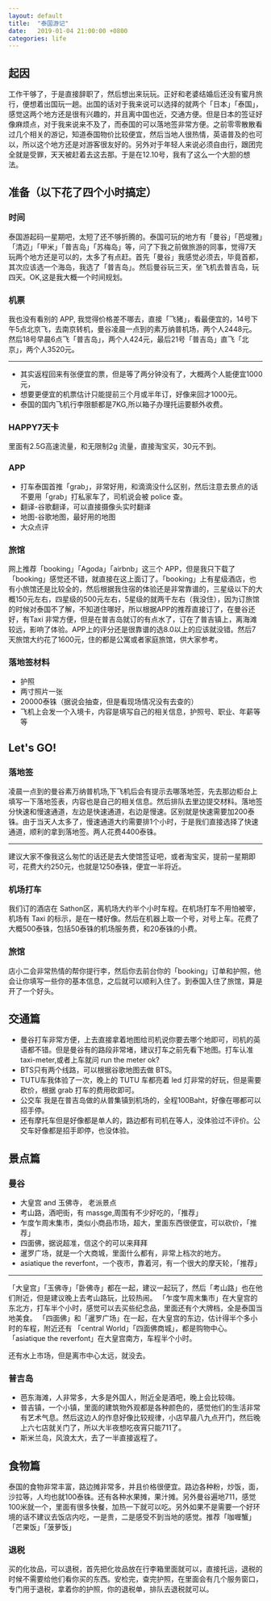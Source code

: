 ```yaml
---
layout: default
title:  "泰国游记"
date:   2019-01-04 21:00:00 +0800
categories: life
---
```

## 起因
工作干够了，于是直接辞职了，然后想出来玩玩。正好和老婆结婚后还没有蜜月旅行，便想着出国玩一趟。出国的话对于我来说可以选择的就两个「日本」「泰国」，感觉这两个地方还是很有兴趣的，并且离中国也近，交通方便。但是日本的签证好像麻烦点，对于我来说来不及了，而泰国的可以落地签非常方便。之前零零散散看过几个相关的游记，知道泰国物价比较便宜，然后当地人很热情，英语普及的也可以，所以这个地方还是对游客很友好的。另外对于年轻人来说必须自由行，跟团完全就是受罪，天天被赶着去这去那。于是在12.10号，我有了这么一个大胆的想法。

## 准备（以下花了四个小时搞定）

### 时间
泰国游起码一星期吧，太短了还不够折腾的。泰国可玩的地方有「曼谷」「芭堤雅」「清迈」「甲米」「普吉岛」「苏梅岛」等，问了下我之前做旅游的同事，觉得7天玩两个地方还是可以的，太多了有点赶。首先「曼谷」我感觉必须去，毕竟首都，其次应该选一个海岛，我选了「普吉岛」。然后曼谷玩三天，坐飞机去普吉岛，玩四天。OK,这是我大概一个时间规划。
### 机票
我也没有看别的 APP, 我觉得价格差不哪去，直接「飞猪」，看最便宜的，14号下午5点北京飞，去南京转机，曼谷凌晨一点到的素万纳普机场，两个人2448元。然后18号早晨6点飞「普吉岛」，两个人424元，最后21号「普吉岛」直飞「北京」，两个人3520元。

--------------------

* 其实返程回来有张便宜的票，但是等了两分钟没有了，大概两个人能便宜1000元，
* 想要更便宜的机票估计只能提前三个月或半年订，好像来回才1000元。
* 泰国的国内飞机行李限额都是7KG,所以箱子办理托运要额外收费。

### HAPPY7天卡
里面有2.5G高速流量，和无限制2g 流量，直接淘宝买，30元不到。

### APP
* 打车泰国首推「grab」，非常好用，和滴滴没什么区别，然后注意去景点的话不要用「grab」打私家车了，司机说会被 police 查。
* 翻译-谷歌翻译，可以直接摄像头实时翻译
* 地图-谷歌地图，最好用的地图
* 大众点评

### 旅馆
网上推荐「booking」「Agoda」「airbnb」这三个 APP，但是我只下载了「booking」感觉还不错，就直接在这上面订了。「booking」上有星级酒店，也有小旅馆还是比较全的，然后根据我住宿的体验还是非常靠谱的，三星级以下的大概150元左右，四星级的500元左右，5星级的就两千左右（我没住），因为订旅馆的时候对泰国不了解，不知道住哪好，所以根据APP的推荐直接订了，在曼谷还好，有Taxi 非常方便，但是在普吉岛就订的有点水了，订在了普吉镇上，离海滩较远，影响了体验。APP上的评分还是很靠谱的选8.0以上的应该就没错。然后7天旅馆大约花了1600元，住的都是公寓或者家庭旅馆，供大家参考。
### 落地签材料
* 护照
* 两寸照片一张
* 20000泰铢（据说会抽查，但是看现场情况没有去查的）
* 飞机上会发一个入境卡，内容是填写自己的相关信息，护照号、职业、年薪等等

## Let's GO!
### 落地签
凌晨一点到的曼谷素万纳普机场,下飞机后会有提示去哪落地签，先去那边柜台上填写一下落地签表，内容也是自己的相关信息。然后排队去里边提交材料。落地签分快速和慢速通道，左边是快速通道，右边是慢速。区别就是快速需要加200泰铢。由于当天人太多了，慢速通道大约需要排1个小时，于是我们直接选择了快速通道，顺利的拿到落地签。两人花费4400泰铢。

-----------------------------
建议大家不像我这么匆忙的话还是去大使馆签证吧，或者淘宝买，提前一星期即可，花费大约250元，也就是1250泰铢，便宜一半将近。
### 机场打车
我们订的酒店在 Sathon区，离机场大约半个小时车程。在机场打车不用怕被宰，机场有 Taxi 的标示，是在一楼好像。然后在机器上取一个号，对号上车。花费了大概500泰铢，包括50泰铢的机场服务费，和20泰铢的小费。
### 旅馆
店小二会非常热情的帮你提行李，然后你去前台你的「booking」订单和护照，他会让你填写一些你的基本信息，之后就可以顺利入住了。到泰国入住了旅馆，算是开了一个好头。

## 交通篇
* 曼谷打车非常方便，上去直接拿着地图给司机说你要去哪个地即可，司机的英语都不错。但是曼谷有的路段非常堵，建议打车之前先看下地图。打车认准 taxi-meter,或者上车就问 run the meter ok?
* BTS只有两个线路，可以根据谷歌地图去做 BTS。
* TUTU车我体验了一次，晚上的 TUTU 车都亮着 led 灯非常的好玩，但是需要砍价，根据 grab 打车的费用砍即可。
* 公交车 我是在普吉岛做的从普集镇到机场的，全程100Baht，好像在哪都可以招手停。
* 还有摩托车但是好像都是单人的，路边都有司机在等人，没体验过不评价。公交车好像都是招手即停，也没体验。

## 景点篇
### 曼谷
* 大皇宫 and 玉佛寺， 老派景点
* 考山路，酒吧街，有 massge,周围有不少好吃的，「推荐」
* 乍度乍周末集市，类似小商品市场，超大，里面东西很便宜，可以砍价，「推荐」
* 四面佛，据说超准，信这个的可以来拜拜
* 暹罗广场，就是一个大商城，里面什么都有，非常上档次的地方。
* asiatique the reverfont，一个夜市，靠着河，有一个很大的摩天轮，「推荐」

------------------
「大皇宫」「玉佛寺」「卧佛寺」都在一起，建议一起玩了，然后「考山路」也在他们附近，但是建议晚上去考山路玩，比较热闹。
「乍度乍周末集市」在大皇宫的东北方，打车半个小时，感觉可以去买些纪念品，里面还有个大牌档，全是泰国当地美食。
「四面佛」和「暹罗广场」在一起，在大皇宫的东边，估计得半个多小时的车程，附近还有 「central World」「四面佛商城」，都是购物中心。
「asiatique the reverfont」在大皇宫南方，车程半个小时。

还有水上市场，但是离市中心太远，就没去。
### 普吉岛
* 芭东海滩，人非常多，大多是外国人，附近全是酒吧，晚上会比较嗨。
* 普吉镇，一个小镇，里面的建筑物外观都是各种颜色的，感觉他们的生活非常有艺术气息。然后这边人的作息好像比较规律，小店早晨八九点开门，然后晚上六七店就关门了，所以大半夜想吃夜宵只能711了。
* 斯米兰岛，风浪太大，去了一半直接返程了。
## 食物篇
泰国的食物非常丰富，路边摊非常多，并且价格很便宜。路边各种粉，炒饭，面，沙拉等，人均也就100泰铢。还有各种水果摊，果汁摊。另外曼谷遍地711，感觉100米就一个，里面有很多快餐，加热一下就可以吃。另外如果不是需要一个好环境的话不建议去饭店内吃，一是贵，二是感受不到当地的感觉。推荐「咖喱蟹」「芒果饭」「菠萝饭」


### 退税
买的化妆品，可以退税，首先把化妆品放在行李箱里面就可以，直接托运，退税的时候不需要给他们看你买的东西。安检完，查完护照，在里面会有几个服务窗口，专门用于退税，拿着你的护照，你的退税单，排队去退税就可以。
